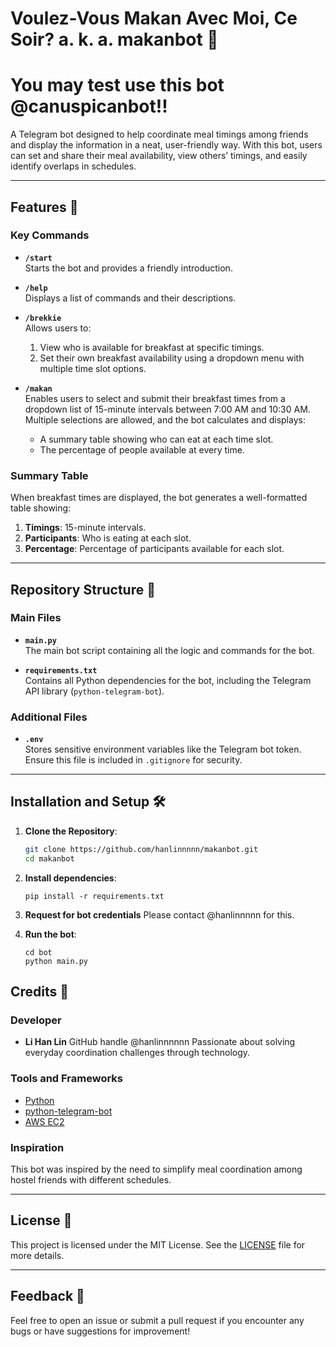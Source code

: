 # Voulez-Vous Makan Avec Moi, Ce Soir? a. k. a. makanbot 🍳

# You may test use this bot @canuspicanbot!!

A Telegram bot designed to help coordinate meal timings among friends and display the information in a neat, user-friendly way. With this bot, users can set and share their meal availability, view others’ timings, and easily identify overlaps in schedules.

---

## Features 🚀

### Key Commands
- **`/start`**  
  Starts the bot and provides a friendly introduction.

- **`/help`**  
  Displays a list of commands and their descriptions.

- **`/brekkie`**  
  Allows users to:
  1. View who is available for breakfast at specific timings.
  2. Set their own breakfast availability using a dropdown menu with multiple time slot options.

- **`/makan`**  
  Enables users to select and submit their breakfast times from a dropdown list of 15-minute intervals between 7:00 AM and 10:30 AM. Multiple selections are allowed, and the bot calculates and displays:
  - A summary table showing who can eat at each time slot.
  - The percentage of people available at every time.

### Summary Table
When breakfast times are displayed, the bot generates a well-formatted table showing:
1. **Timings**: 15-minute intervals.
2. **Participants**: Who is eating at each slot.
3. **Percentage**: Percentage of participants available for each slot.

---

## Repository Structure 📂

### Main Files
- **`main.py`**  
  The main bot script containing all the logic and commands for the bot.

- **`requirements.txt`**  
  Contains all Python dependencies for the bot, including the Telegram API library (`python-telegram-bot`).

### Additional Files
- **`.env`**  
  Stores sensitive environment variables like the Telegram bot token. Ensure this file is included in `.gitignore` for security.

---

## Installation and Setup 🛠️

1. **Clone the Repository**:
   ```bash
   git clone https://github.com/hanlinnnnn/makanbot.git
   cd makanbot
   ```

2. **Install dependencies**:
    ```
    pip install -r requirements.txt
    ```

3. **Request for bot credentials**
   Please contact @hanlinnnnn for this.

4. **Run the bot**:
    ```
    cd bot
    python main.py
    ```

## Credits 🙌

### Developer
- **Li Han Lin**
  GitHub handle @hanlinnnnnn
  Passionate about solving everyday coordination challenges through technology.

### Tools and Frameworks
- [Python](https://www.python.org/)  
- [python-telegram-bot](https://python-telegram-bot.readthedocs.io/)  
- [AWS EC2](https://aws.amazon.com/ec2/)  

### Inspiration
This bot was inspired by the need to simplify meal coordination among hostel friends with different schedules.

---

## License 📜

This project is licensed under the MIT License. See the [LICENSE](LICENSE) file for more details.

---

## Feedback 📝

Feel free to open an issue or submit a pull request if you encounter any bugs or have suggestions for improvement!
